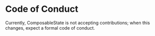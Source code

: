 # Code of Conduct

Currently, ComposableState is not accepting contributions; when this changes, expect a formal code of conduct.
